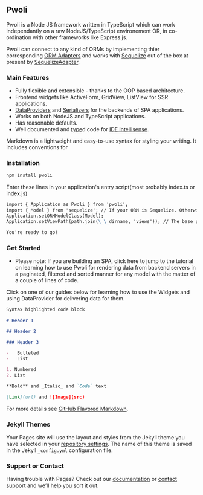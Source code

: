 ## Pwoli

Pwoli is a Node JS framework written in TypeScript which can work independantly on a raw NodeJS/TypeScript environement OR, in co-ordination with other frameworks like Express.js.

Pwoli can connect to any kind of ORMs by implementing thier corresponding [ORM Adapters](/pwoli/api-docs/classes/ORMAdapter.html) and works with [Sequelize](https://sequelize.org) out of the box at present by [SequelizeAdapter](/pwoli/api-docs/classes/SequelizeAdapter.html).

### Main Features

-   Fully flexible and extensible - thanks to the OOP based architecture.
-   Frontend widgets like ActiveForm, GridView, ListView for SSR applications.
-   [DataProviders](/pwoli/api-docs/classes/DataProvider.html) and [Serializers](/pwoli/api-docs/classes/Serializer.html) for the backends of SPA applications.
-   Works on both NodeJS and TypeScript applications.
-   Has reasonable defaults.
-   Well documented and [type](https://www.typescriptlang.org)d code for [IDE Intellisense](https://en.wikipedia.org/wiki/Intelligent_code_completion).

Markdown is a lightweight and easy-to-use syntax for styling your writing. It includes conventions for

### Installation

```markdown
npm install pwoli
```

Enter these lines in your application's entry script(most probably index.ts or index.js)

```markdown
import { Application as Pwoli } from 'pwoli';
import { Model } from 'sequelize'; // If your ORM is Sequelize. Otherwise, the corresponding base model class of your ORM.
Application.setORMModelClass(Model);
Application.setViewPath(path.join(\_\_dirname, 'views')); // The base path in which your view files are stored. Only applicable for SSR apps.

You're ready to go!
```

### Get Started

-   Please note: If you are building an SPA, click here to jump to the tutorial on learning how to use Pwoli for rendering data from backend servers in a paginated, filtered and sorted manner for any model with the matter of a couple of lines of code.

Click on one of our guides below for learning how to use the Widgets and using DataProvider for delivering data for them.

```markdown
Syntax highlighted code block

# Header 1

## Header 2

### Header 3

-   Bulleted
-   List

1. Numbered
2. List

**Bold** and _Italic_ and `Code` text

[Link](url) and ![Image](src)
```

For more details see [GitHub Flavored Markdown](https://guides.github.com/features/mastering-markdown/).

### Jekyll Themes

Your Pages site will use the layout and styles from the Jekyll theme you have selected in your [repository settings](https://github.com/internetmango/pwoli/settings/pages). The name of this theme is saved in the Jekyll `_config.yml` configuration file.

### Support or Contact

Having trouble with Pages? Check out our [documentation](https://docs.github.com/categories/github-pages-basics/) or [contact support](https://support.github.com/contact) and we’ll help you sort it out.
